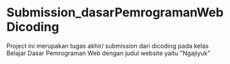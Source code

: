 # Submission_dasarPemrogramanWebDicoding
Project ini merupakan tugas akhir/ submission dari dicoding pada kelas Belajar Dasar Pemrograman Web dengan judul website yaitu "Ngajiyuk"
